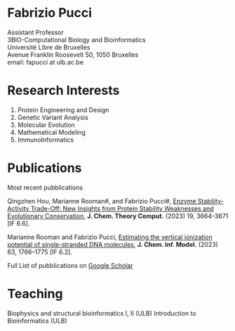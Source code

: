 # Fabrizio Pucci

Assistant Professor\
3BIO-Computational Biology and Bioinformatics\
Université Libre de Bruxelles\
Avenue Franklin Roosevelt 50, 1050 Bruxelles\
email: fapucci at ulb.ac.be

# Research Interests

1. Protein Engineering and Design
2. Genetic Variant Analysis 
3. Molecular Evolution
4. Mathematical Modeling
5. ImmunoInformatics

# Publications 

Most recent pubblications

Qingzhen Hou, Marianne Rooman#, and Fabrizio Pucci#, 
[Enzyme Stability-Activity Trade-Off: New Insights from Protein Stability Weaknesses and Evolutionary Conservation](https://pubs.acs.org/doi/full/10.1021/acs.jctc.3c00036), **J. Chem. Theory Comput.** (2023) 19, 3664-3671 [IF 6.6].

Marianne Rooman and Fabrizio Pucci,
[Estimating the vertical ionization potential of single-stranded DNA molecules](https://pubs.acs.org/doi/full/10.1021/acs.jcim.2c01525), **J. Chem. Inf. Model.** (2023) 63, 1766–1775 [IF 6.2].

Full List of pubblications on [Google Scholar](https://scholar.google.it/citations?user=ZkTBzvwAAAAJ&hl=it)


# Teaching 

Biophysics and structural bioinformatics I, II (ULB)
Introduction to Bioinformatics (ULB)
